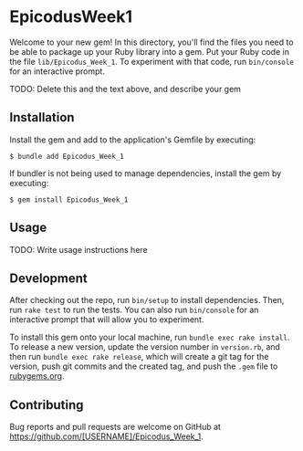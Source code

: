 # EpicodusWeek1

Welcome to your new gem! In this directory, you'll find the files you need to be able to package up your Ruby library into a gem. Put your Ruby code in the file `lib/Epicodus_Week_1`. To experiment with that code, run `bin/console` for an interactive prompt.

TODO: Delete this and the text above, and describe your gem

## Installation

Install the gem and add to the application's Gemfile by executing:

    $ bundle add Epicodus_Week_1

If bundler is not being used to manage dependencies, install the gem by executing:

    $ gem install Epicodus_Week_1

## Usage

TODO: Write usage instructions here

## Development

After checking out the repo, run `bin/setup` to install dependencies. Then, run `rake test` to run the tests. You can also run `bin/console` for an interactive prompt that will allow you to experiment.

To install this gem onto your local machine, run `bundle exec rake install`. To release a new version, update the version number in `version.rb`, and then run `bundle exec rake release`, which will create a git tag for the version, push git commits and the created tag, and push the `.gem` file to [rubygems.org](https://rubygems.org).

## Contributing

Bug reports and pull requests are welcome on GitHub at https://github.com/[USERNAME]/Epicodus_Week_1.
